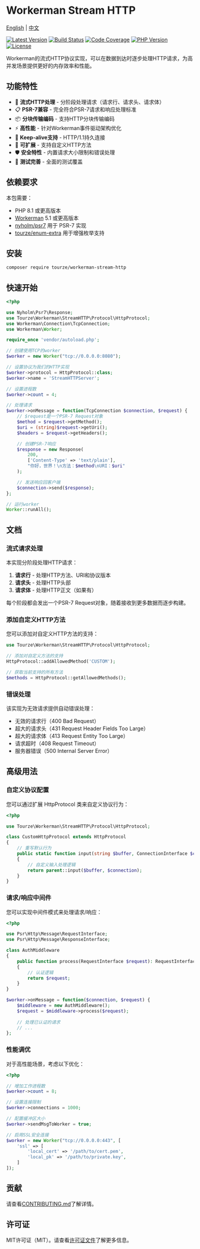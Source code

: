 # Workerman Stream HTTP

[English](README.md) | [中文](README.zh-CN.md)

[![Latest Version](https://img.shields.io/packagist/v/tourze/workerman-stream-http.svg?style=flat-square)](https://packagist.org/packages/tourze/workerman-stream-http)
[![Build Status](https://img.shields.io/github/actions/workflow/status/tourze/php-monorepo/test.yml?style=flat-square)](https://github.com/tourze/php-monorepo/actions)
[![Code Coverage](https://img.shields.io/codecov/c/github/tourze/php-monorepo?style=flat-square)](https://codecov.io/gh/tourze/php-monorepo)
[![PHP Version](https://img.shields.io/badge/php-%3E%3D8.1-8892BF.svg?style=flat-square)](https://php.net/)
[![License](https://img.shields.io/badge/license-MIT-brightgreen.svg?style=flat-square)](LICENSE)

Workerman的流式HTTP协议实现，可以在数据到达时逐步处理HTTP请求，为高并发场景提供更好的内存效率和性能。

## 功能特性

- 🚀 **流式HTTP处理** - 分阶段处理请求（请求行、请求头、请求体）
- 📋 **PSR-7兼容** - 完全符合PSR-7请求和响应处理标准
- 📦 **分块传输编码** - 支持HTTP分块传输编码
- ⚡ **高性能** - 针对Workerman事件驱动架构优化
- 🔄 **Keep-alive支持** - HTTP/1.1持久连接
- 🔧 **可扩展** - 支持自定义HTTP方法
- 🛡️ **安全特性** - 内置请求大小限制和错误处理
- 🧪 **测试完善** - 全面的测试覆盖

## 依赖要求

本包需要：

- PHP 8.1 或更高版本
- [Workerman](https://github.com/walkor/Workerman) 5.1 或更高版本
- [nyholm/psr7](https://github.com/Nyholm/psr7) 用于 PSR-7 实现
- [tourze/enum-extra](https://github.com/tourze/enum-extra) 用于增强枚举支持

## 安装

```bash
composer require tourze/workerman-stream-http
```

## 快速开始

```php
<?php

use Nyholm\Psr7\Response;
use Tourze\Workerman\StreamHTTP\Protocol\HttpProtocol;
use Workerman\Connection\TcpConnection;
use Workerman\Worker;

require_once 'vendor/autoload.php';

// 创建使用TCP的worker
$worker = new Worker("tcp://0.0.0.0:8080");

// 设置协议为我们的HTTP实现
$worker->protocol = HttpProtocol::class;
$worker->name = 'StreamHTTPServer';

// 设置进程数
$worker->count = 4;

// 处理请求
$worker->onMessage = function(TcpConnection $connection, $request) {
    // $request是一个PSR-7 Request对象
    $method = $request->getMethod();
    $uri = (string)$request->getUri();
    $headers = $request->getHeaders();

    // 创建PSR-7响应
    $response = new Response(
        200,
        ['Content-Type' => 'text/plain'],
        "你好，世界！\n方法：$method\nURI：$uri"
    );

    // 发送响应回客户端
    $connection->send($response);
};

// 运行worker
Worker::runAll();
```

## 文档

### 流式请求处理

本实现分阶段处理HTTP请求：

1. **请求行** - 处理HTTP方法、URI和协议版本
2. **请求头** - 处理HTTP头部
3. **请求体** - 处理HTTP正文（如果有）

每个阶段都会发出一个PSR-7 Request对象，随着接收到更多数据而逐步构建。

### 添加自定义HTTP方法

您可以添加对自定义HTTP方法的支持：

```php
use Tourze\Workerman\StreamHTTP\Protocol\HttpProtocol;

// 添加对自定义方法的支持
HttpProtocol::addAllowedMethod('CUSTOM');

// 获取当前支持的所有方法
$methods = HttpProtocol::getAllowedMethods();
```

### 错误处理

该实现为无效请求提供自动错误处理：

- 无效的请求行（400 Bad Request）
- 超大的请求头（431 Request Header Fields Too Large）
- 超大的请求体（413 Request Entity Too Large）
- 请求超时（408 Request Timeout）
- 服务器错误（500 Internal Server Error）

## 高级用法

### 自定义协议配置

您可以通过扩展 HttpProtocol 类来自定义协议行为：

```php
<?php

use Tourze\Workerman\StreamHTTP\Protocol\HttpProtocol;

class CustomHttpProtocol extends HttpProtocol
{
    // 重写默认行为
    public static function input(string $buffer, ConnectionInterface $connection): int
    {
        // 自定义输入处理逻辑
        return parent::input($buffer, $connection);
    }
}
```

### 请求/响应中间件

您可以实现中间件模式来处理请求/响应：

```php
<?php

use Psr\Http\Message\RequestInterface;
use Psr\Http\Message\ResponseInterface;

class AuthMiddleware
{
    public function process(RequestInterface $request): RequestInterface
    {
        // 认证逻辑
        return $request;
    }
}

$worker->onMessage = function($connection, $request) {
    $middleware = new AuthMiddleware();
    $request = $middleware->process($request);
    
    // 处理已认证的请求
    // ...
};
```

### 性能调优

对于高性能场景，考虑以下优化：

```php
<?php

// 增加工作进程数
$worker->count = 8;

// 设置连接限制
$worker->connections = 1000;

// 配置缓冲区大小
$worker->sendMsgToWorker = true;

// 启用SSL安全连接
$worker = new Worker("tcp://0.0.0.0:443", [
    'ssl' => [
        'local_cert' => '/path/to/cert.pem',
        'local_pk' => '/path/to/private.key',
    ]
]);
```

## 贡献

请查看[CONTRIBUTING.md](CONTRIBUTING.md)了解详情。

## 许可证

MIT许可证（MIT）。请查看[许可证文件](LICENSE)了解更多信息。
